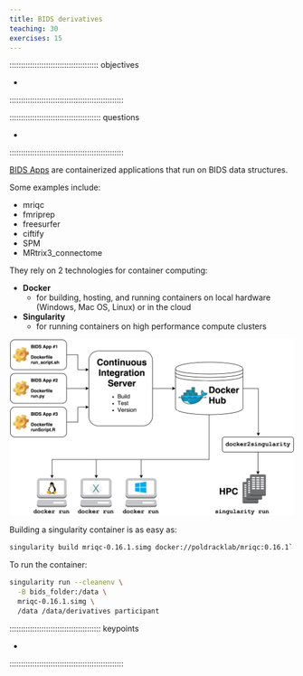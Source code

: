 ```yaml
---
title: BIDS derivatives
teaching: 30
exercises: 15
---
```


::::::::::::::::::::::::::::::::::::::: objectives

- 
::::::::::::::::::::::::::::::::::::::::::::::::::

:::::::::::::::::::::::::::::::::::::::: questions

- 
::::::::::::::::::::::::::::::::::::::::::::::::::



[BIDS Apps](https://bids-apps.neuroimaging.io/) are containerized applications that run on BIDS data structures.

Some examples include:

- mriqc
- fmriprep
- freesurfer
- ciftify
- SPM
- MRtrix3\_connectome

They rely on 2 technologies for container computing:

- **Docker**
  - for building, hosting, and running containers on local hardware (Windows, Mac OS, Linux) or in the cloud
- **Singularity**
  - for running containers on high performance compute clusters

![](fig/bids_app.png)

Building a singularity container is as easy as:

```bash
singularity build mriqc-0.16.1.simg docker://poldracklab/mriqc:0.16.1`
```

To run the container:

```bash
singularity run --cleanenv \
  -B bids_folder:/data \
  mriqc-0.16.1.simg \
  /data /data/derivatives participant
```

:::::::::::::::::::::::::::::::::::::::: keypoints

- 
::::::::::::::::::::::::::::::::::::::::::::::::::


